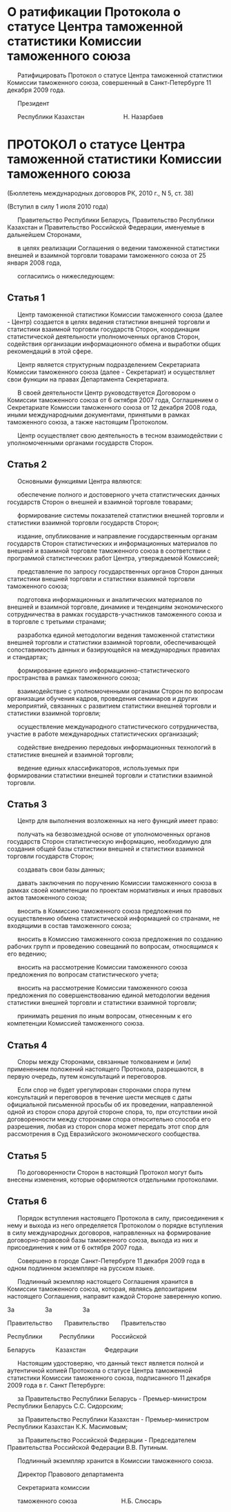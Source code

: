 # О ратификации Протокола о статусе Центра таможенной статистики Комиссии таможенного союза

      Ратифицировать Протокол о статусе Центра таможенной статистики Комиссии таможенного союза, совершенный в Санкт-Петербурге 11 декабря 2009 года.

      Президент

      Республики Казахстан                       Н. Назарбаев

# ПРОТОКОЛ о статусе Центра таможенной статистики Комиссии таможенного союза

(Бюллетень международных договоров РК, 2010 г., N 5, ст. 38)

(Вступил в силу 1 июля 2010 года)

      Правительство Республики Беларусь, Правительство Республики Казахстан и Правительство Российской Федерации, именуемые в дальнейшем Сторонами,

      в целях реализации Соглашения о ведении таможенной статистики внешней и взаимной торговли товарами таможенного союза от 25 января 2008 года,

      согласились о нижеследующем:

## Статья 1

      Центр таможенной статистики Комиссии таможенного союза (далее - Центр) создается в целях ведения статистики внешней торговли и статистики взаимной торговли государств Сторон, координации статистической деятельности уполномоченных органов Сторон, содействия организации информационного обмена и выработки общих рекомендаций в этой сфере.

      Центр является структурным подразделением Секретариата Комиссии таможенного союза (далее - Секретариат) и осуществляет свои функции на правах Департамента Секретариата.

      В своей деятельности Центр руководствуется Договором о Комиссии таможенного союза от 6 октября 2007 года, Соглашением о Секретариате Комиссии таможенного союза от 12 декабря 2008 года, иными международными документами, принятыми в рамках таможенного союза, а также настоящим Протоколом.

      Центр осуществляет свою деятельность в тесном взаимодействии с уполномоченными органами государств Сторон.

## Статья 2

      Основными функциями Центра являются:

      обеспечение полного и достоверного учета статистических данных государств Сторон о внешней и взаимной торговле товарами;

      формирование системы показателей статистики внешней торговли и статистики взаимной торговли государств Сторон;

      издание, опубликование и направление государственным органам государств Сторон статистических и информационных материалов по внешней и взаимной торговле таможенного союза в соответствии с программой статистических работ Центра, утверждаемой Комиссией;

      представление по запросу государственных органов Сторон данных статистики внешней торговли и статистики взаимной торговли таможенного союза;

      подготовка информационных и аналитических материалов по внешней и взаимной торговле, динамике и тенденциям экономического сотрудничества в рамках государств-участников таможенного союза и в торговле с третьими странами;

      разработка единой методологии ведения таможенной статистики внешней торговли и статистики взаимной торговли, обеспечивающей сопоставимость данных и базирующейся на международных правилах и стандартах;

      формирование единого информационно-статистического пространства в рамках таможенного союза;

      взаимодействие с уполномоченными органами Сторон по вопросам организации обучения кадров, проведения семинаров и других мероприятий, связанных с развитием статистики внешней торговли и статистики взаимной торговли;

      осуществление международного статистического сотрудничества, участие в работе международных статистических организаций;

      содействие внедрению передовых информационных технологий в статистике внешней и взаимной торговли;

      ведение единых классификаторов, используемых при формировании статистики внешней торговли и статистики взаимной торговли.

## Статья 3

      Центр для выполнения возложенных на него функций имеет право:

      получать на безвозмездной основе от уполномоченных органов государств Сторон статистическую информацию, необходимую для создания общей базы статистики внешней и статистики взаимной торговли государств Сторон;

      создавать свои базы данных;

      давать заключения по поручению Комиссии таможенного союза в рамках своей компетенции по проектам нормативных и иных правовых актов таможенного союза;

      вносить в Комиссию таможенного союза предложения по осуществлению обмена статистической информацией со странами, не входящими в состав таможенного союза;

      вносить в Комиссию таможенного союза предложения по созданию рабочих групп и проведению совещаний по вопросам, относящимся к его ведению;

      вносить на рассмотрение Комиссии таможенного союза предложения по вопросам статистического учета;

      вносить на рассмотрение Комиссии таможенного союза предложения по совершенствованию единой методологии ведения статистики внешней торговли и статистики взаимной торговли;

      принимать решения по иным вопросам, отнесенным к его компетенции Комиссией таможенного союза.

## Статья 4

      Споры между Сторонами, связанные толкованием и (или) применением положений настоящего Протокола, разрешаются, в первую очередь, путем консультаций и переговоров.

      Если спор не будет урегулирован сторонами спора путем консультаций и переговоров в течение шести месяцев с даты официальной письменной просьбы об их проведении, направленной одной из сторон спора другой стороне спора, то, при отсутствии иной договоренности между сторонами спора относительно способа его разрешения, любая из сторон спора может передать этот спор для рассмотрения в Суд Евразийского экономического сообщества.

## Статья 5

      По договоренности Сторон в настоящий Протокол могут быть внесены изменения, которые оформляются отдельными протоколами.

## Статья 6

      Порядок вступления настоящего Протокола в силу, присоединения к нему и выхода из него определяется Протоколом о порядке вступления в силу международных договоров, направленных на формирование договорно-правовой базы таможенного союза, выхода из них и присоединения к ним от 6 октября 2007 года.

      Совершено в городе Санкт-Петербурге 11 декабря 2009 года в одном подлинном экземпляре на русском языке.

      Подлинный экземпляр настоящего Соглашения хранится в Комиссии таможенного союза, которая, являясь депозитарием настоящего Соглашения, направит каждой Стороне заверенную копию.

За                  За                  За

Правительство       Правительство       Правительство

Республики          Республики          Российской

Беларусь            Казахстан           Федерации

      Настоящим удостоверяю, что данный текст является полной и аутентичной копией Протокола о статусе Центра таможенной статистики Комиссии таможенного союза, подписанного 11 декабря 2009 года в г. Санкт Петербурге:

      за Правительство Республики Беларусь - Премьер-министром Республики Беларусь С.С. Сидорским;

      за Правительство Республики Казахстан - Премьер-министром Республики Казахстан К.К. Масимовым;

      за Правительство Российской Федерации - Председателем Правительства Российской Федерации В.В. Путиным.

      Подлинный экземпляр хранится в Комиссии таможенного союза.

      Директор Правового департамента

      Секретариата комиссии

      таможенного союза                          Н.Б. Слюсарь

